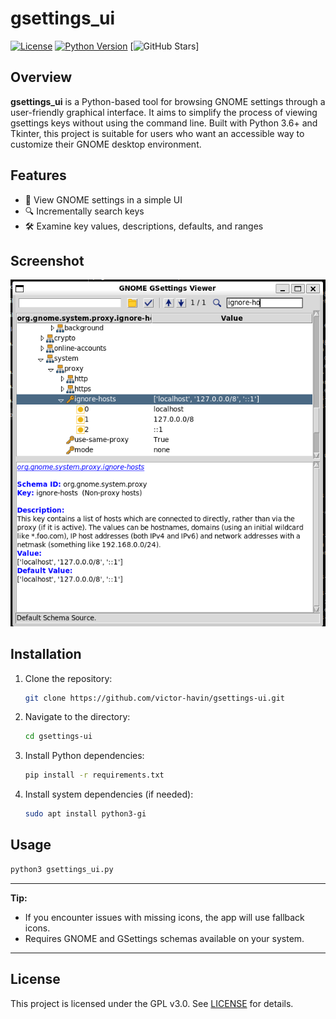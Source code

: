 # gsettings_ui
[![License](https://img.shields.io/badge/license-GPL-blue.svg)](https://www.gnu.org/licenses/gpl-3.0.en.html) 
[![Python Version](https://img.shields.io/badge/python-3.6%2B-blue.svg)](https://www.python.org/downloads/)
[![GitHub Stars](https://img.shields.io/github/stars/victor-havin/gsettings-ui.svg?style=social)]

## Overview
**gsettings_ui** is a Python-based tool for browsing GNOME settings through a user-friendly graphical interface. It aims to simplify the process of viewing gsettings keys without using the command line. Built with Python 3.6+ and Tkinter, this project is suitable for users who want an accessible way to customize their GNOME desktop environment.

## Features
- 🚀 View GNOME settings in a simple UI
- 🔍 Incrementally search keys
- 🛠️ Examine key values, descriptions, defaults, and ranges

## Screenshot
![Screenshot](images/Screenshot.png)

## Installation

1. Clone the repository:
    ```bash
    git clone https://github.com/victor-havin/gsettings-ui.git
    ```

2. Navigate to the directory:
    ```bash
    cd gsettings-ui
    ```

3. Install Python dependencies:
    ```bash
    pip install -r requirements.txt
    ```

4. Install system dependencies (if needed):
    ```bash
    sudo apt install python3-gi
    ```

## Usage

```bash
python3 gsettings_ui.py
```

---

**Tip:**  
- If you encounter issues with missing icons, the app will use fallback icons.
- Requires GNOME and GSettings schemas available on your system.

---

## License

This project is licensed under the GPL v3.0. See [LICENSE](LICENSE) for details.

